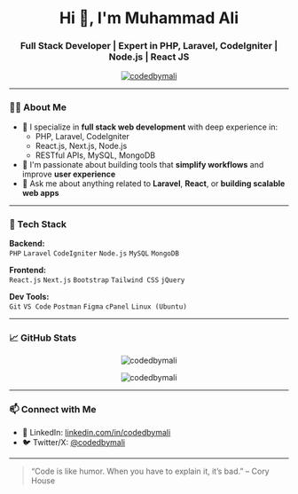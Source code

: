 <h1 align="center">Hi 👋, I'm Muhammad Ali</h1>
<h3 align="center">Full Stack Developer | Expert in PHP, Laravel, CodeIgniter | Node.js | React JS</h3>

<p align="center">
  <a href="https://github.com/codedbymali"><img src="https://komarev.com/ghpvc/?username=codedbymali&label=Profile%20views&color=0e75b6&style=flat" alt="codedbymali" /></a>
</p>

---

### 🧑‍💻 About Me

- 💼 I specialize in **full stack web development** with deep experience in:
  - PHP, Laravel, CodeIgniter
  - React.js, Next.js, Node.js
  - RESTful APIs, MySQL, MongoDB
- 🎯 I'm passionate about building tools that **simplify workflows** and improve **user experience**
- 💬 Ask me about anything related to **Laravel**, **React**, or **building scalable web apps**

---

### 🚀 Tech Stack

**Backend:**  
`PHP` `Laravel` `CodeIgniter` `Node.js` `MySQL` `MongoDB`

**Frontend:**  
`React.js` `Next.js` `Bootstrap` `Tailwind CSS` `jQuery`

**Dev Tools:**  
`Git` `VS Code` `Postman` `Figma` `cPanel` `Linux (Ubuntu)`

---

### 📈 GitHub Stats

<p align="center">
  <img src="https://github-readme-stats.vercel.app/api?username=codedbymali&show_icons=true&theme=default" alt="codedbymali" />
</p>

<p align="center">
  <img src="https://github-readme-streak-stats.herokuapp.com/?user=codedbymali" alt="codedbymali" />
</p>

---

### 📫 Connect with Me

- 💼 LinkedIn: [linkedin.com/in/codedbymali](https://linkedin.com/in/codedbymali)
- 🐦 Twitter/X: [@codedbymali](https://x.com/codedbymali)

---

> “Code is like humor. When you have to explain it, it’s bad.” – Cory House
